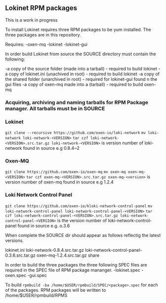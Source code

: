 ## Lokinet RPM packages

This is a work in progress

To install Lokinet requires three RPM packages to be yum installed. The three packages are in this repository.

Requires:
-oxen-mq
-lokinet
-lokinet-gui

In order build Lokinet from source the SOURCE directory must contain the following:

-a copy of the source folder (made into a tarball) - required to build lokinet
-a copy of lokinet.ini (unachived in root) - required to build lokinet
-a copy of the shared folder (unarchived in root) - required for lokinet-gui found n the gui files
-a copy of oxen-mq made into a (tarball) - required to build oxen-mq

### Acquiring, archiving and naming tarballs for RPM Package manager. All tarballs must be in SOURCE

### Lokinet

`git clone --recursive https://github.com/oxen-io/loki-network`
`mv loki-network loki-network-<VERSION>`
`tar czf loki-network-<VERSION>.src.tar.gz loki-network-<VERSION>`
<version> is version number of loki-network found in source e.g 0.8.4~2

### Oxen-MQ

`git clone https://github.com/oxen-io/oxen-mq`
`mv oxen-mq oxen-mq-<VERSION>` 
`tar czf oxen-mq-<VERSION>.src.tar.gz oxen-mq-<version>`
<version> is version number of oxen-mq found in source e.g 1.2.4
  
### Loki Network Control Panel

`git clone https://github.com/oxen-io/kloki-network-control-panel`
`mv loki-network-control-panel loki-network-control-panel-<VERSION>`
`tar czf loki-network-control-panel-<VERSION>.src.tar.gz loki-network-control-panel-<VERSION>`
<VERSION> is the version number of loki-network-control-panel found in source e.g. o.3.6
  
When complete the SOURCE dir should appear as follows reflectig the latest versions.

lokinet.ini loki-network-0.8.4.src.tar.gz loki-network-control-panel-0.3.6.src.tar.gz oxen-mq-1.2.4.src.tar.gz share

In order to build the three packages the three following SPEC files are required in the SPEC file of RPM package mananger.
-lokinet.spec
-oxen.spec
-gui.spec

To build `rpmbuild -ba /home/$USER/rpmbuild/SPEC/<package>.spec`
for each of the packages.
RPM packages will be written to /home/$USER/rpmbuild/RPMS
